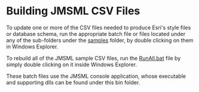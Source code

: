 # Building JMSML CSV Files #

To update one or more of the CSV files needed to produce Esri's style files or database schema, run the appropriate batch file or files located under any of the sub-folders under the [samples](https://github.com/Esri/joint-military-symbology-xml/tree/dev/samples) folder, by double clicking on them in Windows Explorer.

To rebuild all of the JMSML sample CSV files, run the [RunAll.bat](https://github.com/Esri/joint-military-symbology-xml/blob/dev/RunAll.bat) file by simply double clicking on it inside Windows Explorer.

These batch files use the JMSML console application, whose executable and supporting dlls can be found under this bin folder.